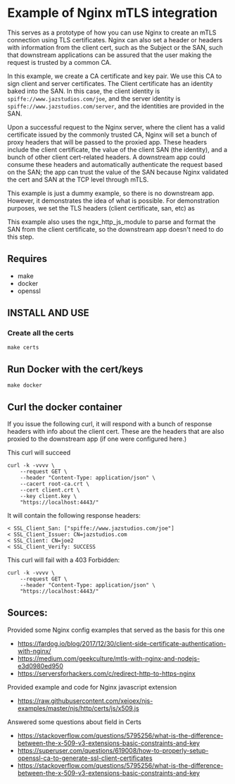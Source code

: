 # Example of Nginx mTLS integration

This serves as a prototype of how you can use Nginx to create an mTLS connection using 
TLS certificates. Nginx can also set a header or headers with information from the client 
cert, such as the Subject or the SAN, such that downstream applications can be assured that
the user making the request is trusted by a common CA.

In this example, we create a CA certificate and key pair. We use this CA to sign client 
and server certificates. The Client certificate has an identity baked into the SAN. 
In this case, the client identity is `spiffe://www.jazstudios.com/joe`, and the server 
identity is `spiffe://www.jazstudios.com/server`, and the identities are provided in the SAN.

Upon a successful request to the Nginx server, where the client has a valid certificate 
issued by the commonly trusted CA, Nginx will set a bunch of proxy headers that will be 
passed to the proxied app. These headers include the client certificate, the value of 
the client SAN (the identity), and a bunch of other client cert-related headers. 
A downstream app could consume these headers and automatically authenticate the 
request based on the SAN; the app can trust the value of the SAN because 
Nginx validated the cert and SAN at the TCP level through mTLS. 

This example is just a dummy example, so there is no downstream app. However, it 
demonstrates the idea of what is possible. For demonstration purposes, we set the 
TLS headers (client certificate, san, etc) as

This example also uses the ngx_http_js_module to parse and format the SAN from the client
certificate, so the downstream app doesn't need to do this step.

## Requires

- make
- docker
- openssl

## INSTALL AND USE

### Create all the certs

    make certs

## Run Docker with the cert/keys

    make docker

## Curl the docker container

If you issue the following curl, it will respond with a bunch of response headers
with info about the client cert. These are the headers that are also proxied to the
downstream app (if one were configured here.)

This curl will succeed

    curl -k -vvvv \
        --request GET \
        --header "Content-Type: application/json" \
        --cacert root-ca.crt \
        --cert client.crt \
        --key client.key \
        "https://localhost:4443/"

It will contain the following response headers:

    < SSL_Client_San: ["spiffe://www.jazstudios.com/joe"]
    < SSL_Client_Issuer: CN=jazstudios.com
    < SSL_Client: CN=joe2
    < SSL_Client_Verify: SUCCESS

This curl will fail with a 403 Forbidden:

    curl -k -vvvv \
        --request GET \
        --header "Content-Type: application/json" \
        "https://localhost:4443/"

## Sources:

Provided some Nginx config examples that served as the basis for this one

 - https://fardog.io/blog/2017/12/30/client-side-certificate-authentication-with-nginx/
 - https://medium.com/geekculture/mtls-with-nginx-and-nodejs-e3d0980ed950
 - https://serversforhackers.com/c/redirect-http-to-https-nginx


Provided example and code for Nginx javascript extension
- https://raw.githubusercontent.com/xeioex/njs-examples/master/njs/http/certs/js/x509.js

Answered some questions about field in Certs
- https://stackoverflow.com/questions/5795256/what-is-the-difference-between-the-x-509-v3-extensions-basic-constraints-and-key
- https://superuser.com/questions/619008/how-to-properly-setup-openssl-ca-to-generate-ssl-client-certificates
- https://stackoverflow.com/questions/5795256/what-is-the-difference-between-the-x-509-v3-extensions-basic-constraints-and-key
